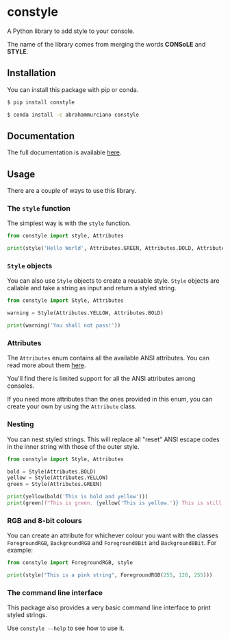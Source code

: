 # constyle
A Python library to add style to your console.

The name of the library comes from merging the words **CONSoLE** and **STYLE**.

## Installation

You can install this package with pip or conda.
```sh
$ pip install constyle
```
```sh
$ conda install -c abrahammurciano constyle
```

## Documentation

The full documentation is available [here](https://abrahammurciano.github.io/python-constyle/constyle).

## Usage

There are a couple of ways to use this library.

### The `style` function

The simplest way is with the `style` function.

```py
from constyle import style, Attributes

print(style('Hello World', Attributes.GREEN, Attributes.BOLD, Attributes.ON_BLUE))
```

### `Style` objects

You can also use `Style` objects to create a reusable style. `Style` objects are callable and take a string as input and return a styled string.

```py
from constyle import Style, Attributes

warning = Style(Attributes.YELLOW, Attributes.BOLD)

print(warning('You shall not pass!'))
```

### Attributes

The `Attributes` enum contains all the available ANSI attributes. You can read more about them [here](https://en.wikipedia.org/wiki/ANSI_escape_code#SGR_(Select_Graphic_Rendition)_parameters).

You'll find there is limited support for all the ANSI attributes among consoles.

If you need more attributes than the ones provided in this enum, you can create your own by using the `Attribute` class.

### Nesting

You can nest styled strings. This will replace all "reset" ANSI escape codes in the inner string with those of the outer style.

```py
from constyle import Style, Attributes

bold = Style(Attributes.BOLD)
yellow = Style(Attributes.YELLOW)
green = Style(Attributes.GREEN)

print(yellow(bold('This is bold and yellow')))
print(green(f"This is green. {yellow('This is yellow.')} This is still green"))
```

### RGB and 8-bit colours

You can create an attribute for whichever colour you want with the classes `ForegroundRGB`, `BackgroundRGB` and `Foreground8Bit` and `Background8Bit`. For example:

```py
from constyle import ForegroundRGB, style

print(style("This is a pink string", ForegroundRGB(255, 128, 255)))
```

### The command line interface

This package also provides a very basic command line interface to print styled strings.

Use `constyle --help` to see how to use it.